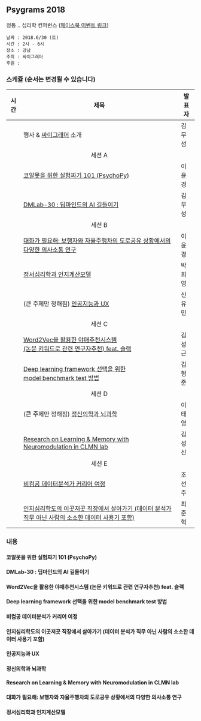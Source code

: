 ## Psygrams 2018

정통 .. 심리학 컨퍼런스 ([페이스북 이벤트 링크](https://www.facebook.com/events/590394521317191/))

```
날짜 : 2018.6/30 (토)
시간 : 2시 - 6시
장소 : 강남
주최 : 싸이그래머
후원 : 
```

### 스케쥴 (순서는 변경될 수 있습니다)

|시간| 제목  |  발표자  |
|---|---|---|
|   | 행사 & [싸이그래머](https://www.facebook.com/groups/psygrammer/) 소개  | 김무성  |
|| <center>세션 A</center> ||
|   | [코알못을 위한 실험짜기 101 (PsychoPy)](#코알못을-위한-실험짜기-101-psychopy)  | 이윤경  |   
|   | [DMLab-30 : 딥마인드의 AI 길들이기](#dmlab-30--딥마인드의-ai-길들이기)   | 김무성  |    
|| <center>세션 B</center> ||
|   | [대화가 필요해: 보행자와 자율주행차의 도로공유 상황에서의 다양한 의사소통 연구](#대화가-필요해-보행자와-자율주행차의-도로공유-상황에서의-다양한-의사소통-연구) | 이윤경  |
|   | [정서심리학과 인지계산모델](#정서심리학과-인지계산모델) | 박희영  |
|   | (큰 주제만 정해짐) [인공지능과 UX](#인공지능과-ux) | 신유민  |
|| <center>세션 C</center> ||
|   | [Word2Vec을 활용한 야매추천시스템<br>(논문 키워드로 관련 연구자추천) feat. 슬랙](#word2vec을-활용한-야매추천시스템-논문-키워드로-관련-연구자추천-feat-슬랙)   | 김성근 |   
|   | [Deep learning framework 선택을 위한 <br>model benchmark test 방법](#deep-learning-framework-선택을-위한-model-benchmark-test-방법)   | 김형준 | 
|| <center>세션 D</center> ||
|   | (큰 주제만 정해짐) [정신의학과 뇌과학](#정신의학과-뇌과학)  | 이태영  |
|   | [Research on Learning & Memory with Neuromodulation in CLMN lab](#research-on-learning--memory-with-neuromodulation-in-clmn-lab)  | 김성신  |
|| <center>세션 E</center> ||
|   | [비컴공 데이터분석가 커리어 여정](#비컴공-데이터분석가-커리어-여정)  | 조선주  |
|   | [인지심리학도의 이곳저곳 직장에서 살아가기 (데이터 분석가 직무 아닌 사람의 소소한 데이터 사용기 포함)](#인지심리학도의-이곳저곳-직장에서-살아가기-데이터-분석가-직무-아닌-사람의-소소한-데이터-사용기-포함)  | 최준혁  |




### 내용

#### 코알못을 위한 실험짜기 101 (PsychoPy)


#### DMLab-30 : 딥마인드의 AI 길들이기


#### Word2Vec을 활용한 야매추천시스템 (논문 키워드로 관련 연구자추천) feat. 슬랙


#### Deep learning framework 선택을 위한 model benchmark test 방법

#### 비컴공 데이터분석가 커리어 여정

#### 인지심리학도의 이곳저곳 직장에서 살아가기 (데이터 분석가 직무 아닌 사람의 소소한 데이터 사용기 포함)

#### 인공지능과 UX 

#### 정신의학과 뇌과학 

#### Research on Learning & Memory with Neuromodulation in CLMN lab

#### 대화가 필요해: 보행자와 자율주행차의 도로공유 상황에서의 다양한 의사소통 연구

#### 정서심리학과 인지계산모델
